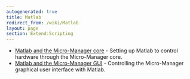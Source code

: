 ```yaml
---
autogenerated: true
title: Matlab
redirect_from: /wiki/Matlab
layout: page
section: Extend:Scripting
---
```


-   [Matlab and the Micro-Manager
    core](Matlab_Configuration) - Setting up Matlab to
    control hardware through the Micro-Manager core.
-   [Matlab and the Micro-Manager
    GUI](Matlab_and_the_Micro-Manager_GUI) - Controlling the
    Micro-Manager graphical user interface with Matlab.

